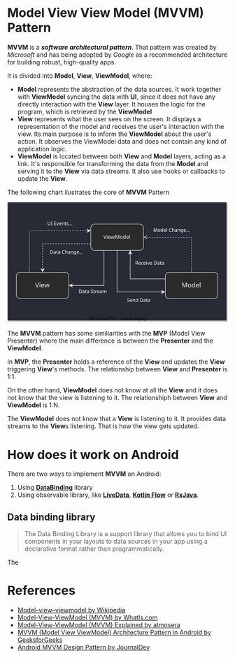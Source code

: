 # Model View View Model (MVVM) Pattern

**MVVM** is a **_software architectural pattern_**. That pattern was created by _Microsoft_ and has being adopted by _Google_ as a recommended architecture for building robust, high-quality apps.

It is divided into **Model**, **View**, **ViewModel**, where:
- **Model** represents the abstraction of the data sources. It work together with **ViewModel** syncing the data with **UI**, since it does not have any directly interaction with the **View** layer. It houses the logic for the program, which is retrieved by the **ViewModel**
- **View** represents what the user sees on the screen. It displays a representation of the model and receives the user's interaction with the view. Its main purpose is to inform the **ViewModel** about the user's action. It observes the ViewModel data and does not contain any kind of application logic.
- **ViewModel** is located between both **View** and **Model** layers, acting as a link. It's responsible for transforming the data from the **Model** and serving it to the **View** via data streams. It also use hooks or callbacks to update the **View**.

The following chart ilustrates the core of **MVVM** Pattern

![mvvm-chart.svg](mvvm-chart.svg)



The **MVVM** pattern has some similiarities with the **MVP** (Model  View Presenter) where the main difference is between the **Presenter** and the **ViewModel**. 

In **MVP**, the **Presenter** holds a reference of the **View** and updates the **View** triggering **View**'s methods. The relationship between **View** and **Presenter** is 1:1.

On the other hand, **ViewModel** does not know at all the **View** and it does not know that the view is listening to it. The relationshiph between **View** and **ViewModel** is 1:N.

The **ViewModel** does not know that a **View** is listening to it. It provides data streams to the **View**s listening. That is how the view gets updated.

# How does it work on Android
There are two ways to implement **MVVM** on Android:
1. Using [**DataBinding**](https://developer.android.com/topic/libraries/data-binding?hl=pt-br) library
2. Using observable library, like [**LiveData**](https://developer.android.com/topic/libraries/architecture/livedata), [**Kotlin Flow**](https://kotlinlang.org/docs/flow.html#flows) or [**RxJava**](https://github.com/ReactiveX/RxJava).

## Data binding library
> The Data Binding Library is a support library that allows you to bind UI components in your layouts to data sources in your app using a declarative format rather than programmatically.

The 

# References
- [Model–view–viewmodel by Wikipedia](https://en.wikipedia.org/wiki/Model%E2%80%93view%E2%80%93viewmodel)
- [Model-View-ViewModel (MVVM) by WhatIs.com](https://whatis.techtarget.com/definition/Model-View-ViewModel)
- [Model-View-ViewModel (MVVM) Explained by atmosera](https://www.atmosera.com/blog/model-view-viewmodel-mvvm-explained/)
- [MVVM (Model View ViewModel) Architecture Pattern in Android by GeeksforGeeks](https://www.geeksforgeeks.org/mvvm-model-view-viewmodel-architecture-pattern-in-android/)
- [Android MVVM Design Pattern by JournalDev](https://www.journaldev.com/20292/android-mvvm-design-pattern)